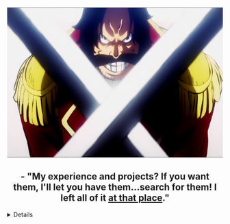 <p align="center">
  <img src="./goldroger.jpg" height="350px" />
</p>

<h2 align="center">
  - "My experience and projects? If you want them, I'll let you have them...search for them! I left all of it <a href="https://github.com/Mopcho?tab=repositories">at that place</a>."
</h2>

<details>
<p align="center">
  <a href="https://github.com/Mopcho">
    <img src="http://github-profile-summary-cards.vercel.app/api/cards/profile-details?username=Mopcho&theme=transparent" />
  </a>
  <a href="https://github.com/Mopcho">
    <img src="https://github-readme-streak-stats.herokuapp.com/?user=Mopcho&hide_border=true&card_width=338&theme=transparent" />
  </a>
  <a href="https://github.com/Mopcho">
    <img src="http://github-profile-summary-cards.vercel.app/api/cards/stats?username=Mopcho&theme=transparent" />
  </a>
</p>
<table><tr><td valign="top" width="33%">

</div>

</td></tr></table>  

<br/>

<br/>  

</details>
